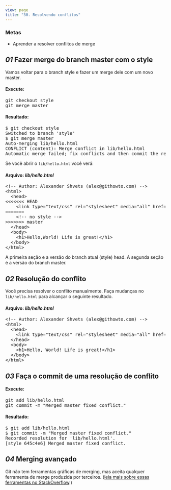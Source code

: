 ```yaml
---
view: page
title: "30. Resolvendo conflitos"
---
```


<h3>Metas</h3>

<ul><li>Aprender a resolver conflitos de merge</li></ul>

<h2><em>01</em> Fazer merge do branch master com o style</h2>

<p>Vamos voltar para o branch style e fazer um merge dele com um novo master.</p>

<h4 class="h4-pre">Execute:</h4>

<pre class="instructions">git checkout style
git merge master</pre>

<h4 class="h4-pre">Resultado:</h4>

<pre class="sample">$ git checkout style
Switched to branch 'style'
$ git merge master
Auto-merging lib/hello.html
CONFLICT (content): Merge conflict in lib/hello.html
Automatic merge failed; fix conflicts and then commit the result.</pre>

<p>Se você abrir o <code>lib/hello.html</code> você verá:</p>

<h4 class="h4-pre">Arquivo: <em>lib/hello.html</em></h4>

<pre class="file">&lt;!-- Author: Alexander Shvets (alex@githowto.com) --&gt;
&lt;html&gt;
  &lt;head&gt;
&lt;&lt;&lt;&lt;&lt;&lt;&lt; HEAD
    &lt;link type="text/css" rel="stylesheet" media="all" href="style.css" /&gt;
=======
    &lt;!-- no style --&gt;
&gt;&gt;&gt;&gt;&gt;&gt;&gt; master
  &lt;/head&gt;
  &lt;body&gt;
    &lt;h1&gt;Hello,World! Life is great!&lt;/h1&gt;
  &lt;/body&gt;
&lt;/html&gt;
</pre>

<p>A primeira seção e a versão do branch atual (style) head. A segunda seção é a versão do branch master.</p>

<h2><em>02</em> Resolução do conflito</h2>

<p>Você precisa resolver o conflito manualmente. Faça mudanças no <code>lib/hello.html</code> para alcançar o seguinte resultado.</p>

<h4 class="h4-pre">Arquivo: <em>lib/hello.html</em></h4>

<pre class="file">&lt;!-- Author: Alexander Shvets (alex@githowto.com) --&gt;
&lt;html&gt;
  &lt;head&gt;
    &lt;link type="text/css" rel="stylesheet" media="all" href="style.css" /&gt;
  &lt;/head&gt;
  &lt;body&gt;
    &lt;h1&gt;Hello, World! Life is great!&lt;/h1&gt;
  &lt;/body&gt;
&lt;/html&gt;</pre>

<h2><em>03</em> Faça o commit de uma resolução de conflito</h2>

<h4 class="h4-pre">Execute:</h4>

<pre class="instructions">git add lib/hello.html
git commit -m "Merged master fixed conflict."</pre>

<h4 class="h4-pre">Resultado:</h4>

<pre class="sample">$ git add lib/hello.html
$ git commit -m "Merged master fixed conflict."
Recorded resolution for 'lib/hello.html'.
[style 645c4e6] Merged master fixed conflict.</pre>

<h2><em>04</em> Merging avançado</h2>

<p>Git não tem ferramentas gráficas de merging, mas aceita qualquer ferramenta de merge produzida por terceiros. (<a href="http://stackoverflow.com/questions/137102/whats-the-best-visual-merge-tool-for-git">leia mais sobre essas ferramentas no StackOverflow</a>.)</p>

